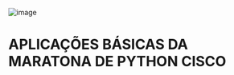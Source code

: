 ![image](https://github.com/maari95/python-basico/assets/106203918/e30481e8-7b92-407a-a257-7cd09fb6d8bb)
#                        APLICAÇÕES BÁSICAS DA MARATONA DE PYTHON CISCO
